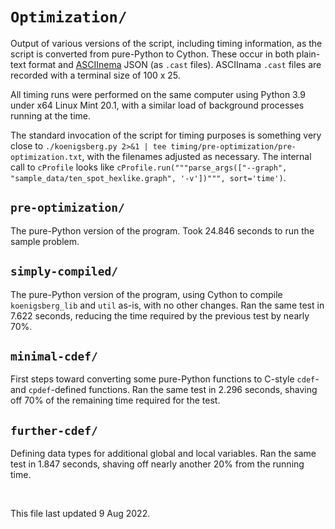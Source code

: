 # `Optimization/`

Output of various versions of the script, including timing information, as the script is converted from pure-Python to Cython. These occur in both plain-text format and <a rel="muse" href="https://asciinema.org/">ASCIInema</a> JSON (as `.cast` files). ASCIInama `.cast` files are recorded with a terminal size of 100&nbsp;x&nbsp;25.

All timing runs were performed on the same computer using Python 3.9 under x64 Linux Mint 20.1, with a similar load of background processes running at the time.

The standard invocation of the script for timing purposes is something very close to `./koenigsberg.py 2>&1 | tee timing/pre-optimization/pre-optimization.txt`, with the filenames adjusted as necessary. The internal call to `cProfile` looks like `cProfile.run("""parse_args(["--graph", "sample_data/ten_spot_hexlike.graph", '-v'])""", sort='time')`.

## `pre-optimization/`
The pure-Python version of the program<!--, as it occurs in [commit 0a329421d5675de3606f9079cf0e9e32102074d7](https://github.com/patrick-brian-mooney/IF-utils/commit/0a329421d5675de3606f9079cf0e9e32102074d7)-->. Took 24.846 seconds to run the sample problem.

## `simply-compiled/`
The pure-Python version of the program, using Cython to compile `koenigsberg_lib` and `util` as-is, with no other changes. Ran the same test in 7.622 seconds, reducing the time required by the previous test by nearly 70%.

## `minimal-cdef/`
First steps toward converting some pure-Python functions to C-style `cdef`- and `cpdef`-defined functions.  Ran the same test in 2.296 seconds, shaving off 70% of the remaining time required for the test.

## `further-cdef/`
Defining data types for additional global and local variables. Ran the same test in 1.847 seconds, shaving off nearly another 20% from the running time. 



<p>&nbsp;</p>
<footer>This file last updated 9 Aug 2022.</footer>

